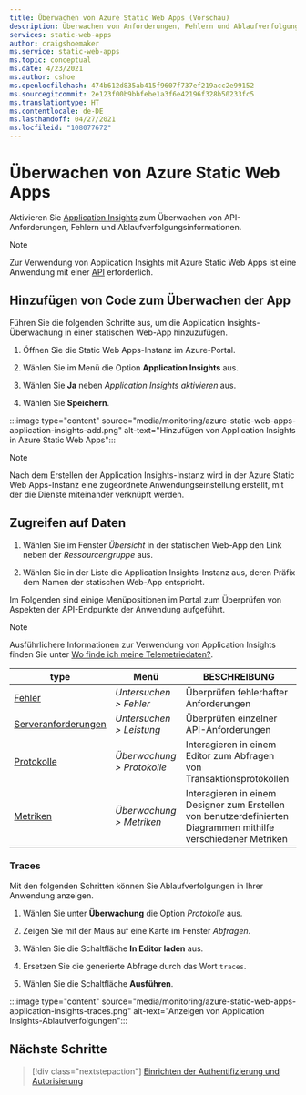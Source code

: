 ```yaml
---
title: Überwachen von Azure Static Web Apps (Vorschau)
description: Überwachen von Anforderungen, Fehlern und Ablaufverfolgungsinformationen in Azure Static Web Apps (Vorschau)
services: static-web-apps
author: craigshoemaker
ms.service: static-web-apps
ms.topic: conceptual
ms.date: 4/23/2021
ms.author: cshoe
ms.openlocfilehash: 474b612d835ab415f9607f737ef219acc2e99152
ms.sourcegitcommit: 2e123f00b9bbfebe1a3f6e42196f328b50233fc5
ms.translationtype: HT
ms.contentlocale: de-DE
ms.lasthandoff: 04/27/2021
ms.locfileid: "108077672"
---
```

# <a name="monitor-azure-static-web-apps"></a>Überwachen von Azure Static Web Apps

Aktivieren Sie [Application Insights](../azure-monitor/app/app-insights-overview.md) zum Überwachen von API-Anforderungen, Fehlern und Ablaufverfolgungsinformationen.

> [!NOTE]
> Zur Verwendung von Application Insights mit Azure Static Web Apps ist eine Anwendung mit einer [API](./add-api.md) erforderlich.

## <a name="add-monitoring"></a>Hinzufügen von Code zum Überwachen der App

Führen Sie die folgenden Schritte aus, um die Application Insights-Überwachung in einer statischen Web-App hinzuzufügen.

1. Öffnen Sie die Static Web Apps-Instanz im Azure-Portal.

1. Wählen Sie im Menü die Option **Application Insights** aus.

1. Wählen Sie **Ja** neben _Application Insights aktivieren_ aus.

1. Wählen Sie **Speichern**.

:::image type="content" source="media/monitoring/azure-static-web-apps-application-insights-add.png" alt-text="Hinzufügen von Application Insights in Azure Static Web Apps":::

> [!NOTE]
> Nach dem Erstellen der Application Insights-Instanz wird in der Azure Static Web Apps-Instanz eine zugeordnete Anwendungseinstellung erstellt, mit der die Dienste miteinander verknüpft werden.

## <a name="access-data"></a>Zugreifen auf Daten

1. Wählen Sie im Fenster _Übersicht_ in der statischen Web-App den Link neben der _Ressourcengruppe_ aus.

1. Wählen Sie in der Liste die Application Insights-Instanz aus, deren Präfix dem Namen der statischen Web-App entspricht.

Im Folgenden sind einige Menüpositionen im Portal zum Überprüfen von Aspekten der API-Endpunkte der Anwendung aufgeführt.

> [!NOTE]
> Ausführlichere Informationen zur Verwendung von Application Insights finden Sie unter [Wo finde ich meine Telemetriedaten?](../azure-monitor/app/app-insights-overview.md#where-do-i-see-my-telemetry).

| type | Menü | BESCHREIBUNG |
|--- | --- | --- |
| [Fehler](../azure-monitor/app/asp-net-exceptions.md) | _Untersuchen > Fehler_ | Überprüfen fehlerhafter Anforderungen |
| [Serveranforderungen](../azure-monitor/app/tutorial-performance.md) | _Untersuchen > Leistung_ | Überprüfen einzelner API-Anforderungen  |
| [Protokolle](../azure-monitor/app/diagnostic-search.md) | _Überwachung > Protokolle_ | Interagieren in einem Editor zum Abfragen von Transaktionsprotokollen |
| [Metriken](../azure-monitor/essentials/app-insights-metrics.md) | _Überwachung > Metriken_ | Interagieren in einem Designer zum Erstellen von benutzerdefinierten Diagrammen mithilfe verschiedener Metriken |

### <a name="traces"></a>Traces

Mit den folgenden Schritten können Sie Ablaufverfolgungen in Ihrer Anwendung anzeigen.

1. Wählen Sie unter **Überwachung** die Option _Protokolle_ aus.

1. Zeigen Sie mit der Maus auf eine Karte im Fenster _Abfragen_.

1. Wählen Sie die Schaltfläche **In Editor laden** aus.

1. Ersetzen Sie die generierte Abfrage durch das Wort `traces`.

1. Wählen Sie die Schaltfläche **Ausführen**.

:::image type="content" source="media/monitoring/azure-static-web-apps-application-insights-traces.png" alt-text="Anzeigen von Application Insights-Ablaufverfolgungen":::

## <a name="next-steps"></a>Nächste Schritte

> [!div class="nextstepaction"]
> [Einrichten der Authentifizierung und Autorisierung](authentication-authorization.md)
